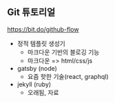 ## Git 튜토리얼

https://bit.do/github-flow



* 정적 템플릿 생성기
  * 마크다운 기반의 블로깅 기능
  * 마크다운 => html/css/js
* gatsby (node)
  * 요즘 핫한 기술(react, graphql)
* jekyll (ruby)
  * 오래됨, 자료